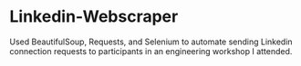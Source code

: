 # Linkedin-Webscraper

Used BeautifulSoup, Requests, and Selenium to automate sending Linkedin connection requests to participants in an engineering workshop I attended.
